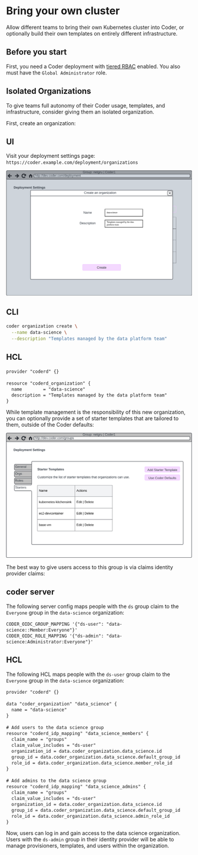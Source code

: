 # Bring your own cluster

Allow different teams to bring their own Kubernetes cluster into Coder, or optionally build their own templates on entirely different infrastructure.

## Before you start

First, you need a Coder deployment with [tiered RBAC](../README.md) enabled. You also must have the `Global Administrator` role.

## Isolated Organizations

To give teams full autonomy of their Coder usage, templates, and infrastructure, consider giving them an isolated organization.

First, create an organization:

<div class="tabs">

## UI

Visit your deployment settings page: `https://coder.example.com/deployment/organizations`

![Create Organization](../../../images/rabbit/create-organization.png)

## CLI

```sh
coder organization create \
  --name data-science \
  --description "Templates managed by the data platform team"
```

## HCL

```hcl
provider "coderd" {}

resource "coderd_organization" {
  name        = "data-science"
  description = "Templates managed by the data platform team"
}
```

</div>

While template management is the responsibility of this new organization, you can optionally provide a set of starter templates that are tailored to them, outside of the Coder defaults:

![Starter templates](../../../images/rabbit/starter-templates.png)

The best way to give users access to this group is via claims identity provider claims:

<div class="tabs">

## coder server

The following server config maps people with the `ds` group claim to the `Everyone` group in the `data-science` organization:

```text
CODER_OIDC_GROUP_MAPPING '{"ds-user": "data-science::Member:Everyone"}'
CODER_OIDC_ROLE_MAPPING '{"ds-admin": "data-science:Administrator:Everyone"}'
```

## HCL

The following HCL maps people with the `ds-user` group claim to the `Everyone` group in the `data-science` organization:

```hcl
provider "coderd" {}

data "coder_organization" "data_science" {
  name = "data-science"
}

# Add users to the data science group
resource "coderd_idp_mapping" "data_science_members" {
  claim_name = "groups"
  claim_value_includes = "ds-user"
  organization_id = data.coder_organization.data_science.id
  group_id = data.coder_organization.data_science.default_group_id
  role_id = data.coder_organization.data_science.member_role_id
}

# Add admins to the data science group
resource "coderd_idp_mapping" "data_science_admins" {
  claim_name = "groups"
  claim_value_includes = "ds-user"
  organization_id = data.coder_organization.data_science.id
  group_id = data.coder_organization.data_science.default_group_id
  role_id = data.coder_organization.data_science.admin_role_id
}
```

</div>

Now, users can log in and gain access to the data science organization. Users with the `ds-admin` group in their identity provider will be able to manage provisioners, templates, and users within the organization.
